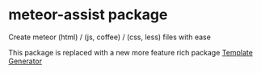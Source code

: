# meteor-assist package

Create meteor (html) / (js, coffee) / (css, less) files with ease

This package is replaced with a new more feature rich package [Template Generator](https://atom.io/packages/template-generator)
